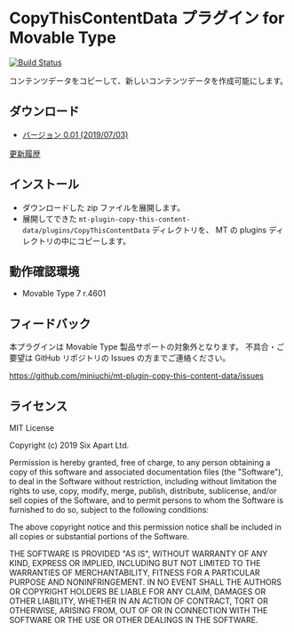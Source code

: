# CopyThisContentData プラグイン for Movable Type

[![Build Status](https://travis-ci.org/miniuchi/mt-plugin-copy-this-content-data.svg?branch=master)](https://travis-ci.org/miniuchi/mt-plugin-copy-this-content-data)

コンテンツデータをコピーして、新しいコンテンツデータを作成可能にします。

## ダウンロード

* [バージョン 0.01 (2019/07/03)](https://github.com/miniuchi/mt-plugin-copy-this-content-data/archive/0.01.zip)

[更新履歴](https://github.com/miniuchi/mt-plugin-copy-this-content-data/releases)

## インストール

* ダウンロードした zip ファイルを展開します。
* 展開してできた `mt-plugin-copy-this-content-data/plugins/CopyThisContentData` ディレクトリを、 MT の plugins ディレクトリの中にコピーします。

## 動作確認環境

* Movable Type 7 r.4601

## フィードバック

本プラグインは Movable Type 製品サポートの対象外となります。
不具合・ご要望は GitHub リポジトリの Issues の方までご連絡ください。

https://github.com/miniuchi/mt-plugin-copy-this-content-data/issues

## ライセンス

MIT License

Copyright (c) 2019 Six Apart Ltd.

Permission is hereby granted, free of charge, to any person obtaining a copy
of this software and associated documentation files (the "Software"), to deal
in the Software without restriction, including without limitation the rights
to use, copy, modify, merge, publish, distribute, sublicense, and/or sell
copies of the Software, and to permit persons to whom the Software is
furnished to do so, subject to the following conditions:

The above copyright notice and this permission notice shall be included in all
copies or substantial portions of the Software.

THE SOFTWARE IS PROVIDED "AS IS", WITHOUT WARRANTY OF ANY KIND, EXPRESS OR
IMPLIED, INCLUDING BUT NOT LIMITED TO THE WARRANTIES OF MERCHANTABILITY,
FITNESS FOR A PARTICULAR PURPOSE AND NONINFRINGEMENT. IN NO EVENT SHALL THE
AUTHORS OR COPYRIGHT HOLDERS BE LIABLE FOR ANY CLAIM, DAMAGES OR OTHER
LIABILITY, WHETHER IN AN ACTION OF CONTRACT, TORT OR OTHERWISE, ARISING FROM,
OUT OF OR IN CONNECTION WITH THE SOFTWARE OR THE USE OR OTHER DEALINGS IN THE
SOFTWARE.
